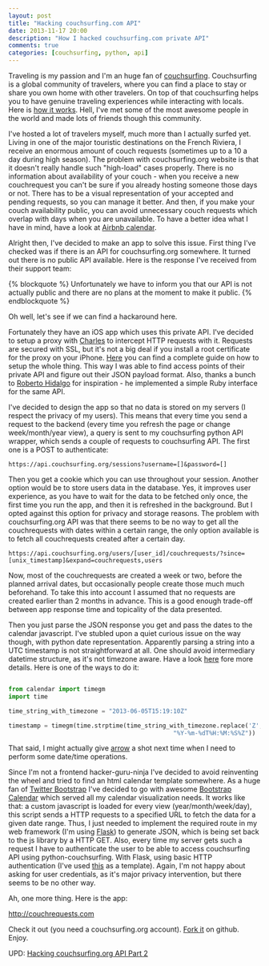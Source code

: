 ```yaml
---
layout: post
title: "Hacking couchsurfing.com API"
date: 2013-11-17 20:00
description: "How I hacked couchsurfing.com private API"
comments: true
categories: [couchsurfing, python, api]
---
```


Traveling is my passion and I'm an huge fan of [couchsurfing](http://couchsurfing.org). Couchsurfing is a global community of travelers, where you can find a place to stay or share you own home with other travelers. On top of that couchsurfing helps you to have genuine traveling experiences while interacting with locals. Here is [how it works](https://www.couchsurfing.org/n/how-it-works). Hell, I've met some of the most awesome people in the world and made lots of friends though this community.

I've hosted a lot of travelers myself, much more than I actually surfed yet. Living in one of the major touristic destinations on the French Riviera, I receive an enormous amount of couch requests (sometimes up to a 10 a day during high season). The problem with couchsurfing.org website is that it doesn't really handle such "high-load" cases properly. There is no information about availability of your couch - when you receive a new couchrequest you can't be sure if you already hosting someone those days or not. There has to be a visual representation of your accepted and pending requests, so you can manage it better. And then, if you make your couch availability public, you can avoid unnecessary couch requests which overlap with days when you are unavailable. To have a better idea what I have in mind, have a look at [Airbnb calendar](https://www.airbnb.com/help/question/447).

Alright then, I've decided to make an app to solve this issue. First thing I've checked was if there is an API for couchsurfing.org somewhere. It turned out there is no public API available. Here is the response I've received from their support team:

{% blockquote %}
	Unfortunately we have to inform you that our API is not actually public and there are no plans at the moment to make it public.
{% endblockquote %}

Oh well, let's see if we can find a hackaround here.

Fortunately they have an iOS app which uses this private API. I've decided to setup a proxy with [Charles](http://www.charlesproxy.com) to intercept HTTP requests with it. Requests are secured with SSL, but it's not a big deal if you install a root certificate for the proxy on your iPhone. [Here](http://blog.noodlewerk.com/general/tutorial-using-charles-proxy-to-debug-https-communication-between-server-and-ios-apps/) you can find a complete guide on how to setup the whole thing. This way I was able to find access points of their private API and figure out their JSON payload format. Also, thanks a bunch to [Roberto Hidalgo](https://github.com/unRob) for inspiration - he implemented a simple Ruby interface for the same API.

I've decided to design the app so that no data is stored on my servers (I respect the privacy of my users). This means that every time you send a request to the backend (every time you refresh the page or change week/month/year view), a query is sent to my couchsurfing python API wrapper, which sends a couple of requests to couchsurfing API. The first one is a POST to authenticate:

```
https://api.couchsurfing.org/sessions?username=[]&password=[]
```

Then you get a cookie which you can use throughout your session. Another option would be to store users data in the database. Yes, it improves user experience, as you have to wait for the data to be fetched only once, the first time you run the app, and then it is refreshed in the background. But I opted against this option for privacy and storage reasons. The problem with couchsurfing.org API was that there seems to be no way to get all the couchrequests with dates within a certain range, the only option available is to fetch all couchrequests created after a certain day.

```
https://api.couchsurfing.org/users/[user_id]/couchrequests/?since=[unix_timestamp]&expand=couchrequests,users
```

Now, most of the couchrequests are created a week or two, before the planned arrival dates, but occasionally people create those much much beforehand. To take this into account I assumed that no requests are created earlier than 2 months in advance. This is a good enough trade-off between app response time and topicality of the data presented.

Then you just parse the JSON response you get and pass the dates to the calendar javascript. I've stubled upon a quiet curious issue on the way though, with python date representation. Apparently parsing a string into a UTC timestamp is not straightforward at all. One should avoid intermediary datetime structure, as it's not timezone aware. Have a look [here](http://aboutsimon.com/2013/06/05/datetime-hell-time-zone-aware-to-unix-timestamp/) fore more details. Here is one of the ways to do it:

```python

from calendar import timegm
import time

time_string_with_timezone = "2013-06-05T15:19:10Z"

timestamp = timegm(time.strptime(time_string_with_timezone.replace('Z', 'GMT'),
											  "%Y-%m-%dT%H:%M:%S%Z"))
```

That said, I might actually give [arrow](http://crsmithdev.com/arrow/) a shot next time when I need to perform some date/time operations.

Since I'm not a frontend hacker-guru-ninja I've decided to avoid reinventing the wheel and tried to find an html calendar template somewhere. As a huge fan of [Twitter Bootstrap](http://getbootstrap.com/) I've decided to go with awesome [Bootstrap Calendar](https://github.com/Serhioromano/bootstrap-calendar) which served all my calendar visualization needs. It works like that: a custom javascript is loaded for every view (year/month/week/day), this script sends a HTTP requests to a specified URL to fetch the data for a given date range. Thus, I just needed to implement the required route in my web framework (I'm using [Flask](http://flask.pocoo.org/)) to generate JSON, which is being set back to the js library by a HTTP GET.
Also, every time my server gets such a request I have to authenticate the user to be able to access couchsurfing API using python-couchsurfing. With Flask, using basic HTTP authentication (I've used [this](http://flask.pocoo.org/snippets/8/) as a template). Again, I'm not happy about asking for user credentials, as it's major privacy intervention, but there seems to be no other way.

Ah, one more thing. Here is the app:

<http://couchrequests.com>

Check it out (you need a couchsurfing.org account). [Fork it](https://github.com/nderkach/couchsurfing-calendar) on github. Enjoy.

UPD: [Hacking couchsurfing.org API Part 2](/blog/2013/11/17/hacking-couchsurfing-dot-org-api-part-2/)



